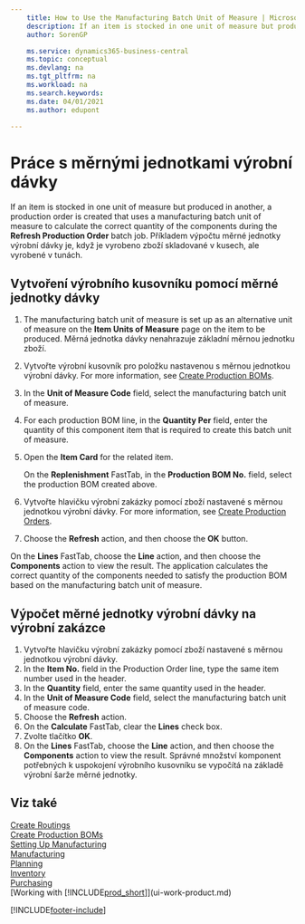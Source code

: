 ```yaml
---
    title: How to Use the Manufacturing Batch Unit of Measure | Microsoft Docs
    description: If an item is stocked in one unit of measure but produced in another, then the production order must be use a manufacturing batch unit of measure to calculate the correct quantity of components. An example of a manufacturing batch unit of measure calculation is when a manufactured item is stocked in pieces but produced in tons.
    author: SorenGP

    ms.service: dynamics365-business-central
    ms.topic: conceptual
    ms.devlang: na
    ms.tgt_pltfrm: na
    ms.workload: na
    ms.search.keywords:
    ms.date: 04/01/2021
    ms.author: edupont

---
```

# Práce s měrnými jednotkami výrobní dávky
If an item is stocked in one unit of measure but produced in another, a production order is created that uses a manufacturing batch unit of measure to calculate the correct quantity of the components during the **Refresh Production Order** batch job. Příkladem výpočtu měrné jednotky výrobní dávky je, když je vyrobeno zboží skladované v kusech, ale vyrobené v tunách.

## Vytvoření výrobního kusovníku pomocí měrné jednotky dávky
1. The manufacturing batch unit of measure is set up as an alternative unit of measure on the **Item Units of Measure** page on the item to be produced. Měrná jednotka dávky nenahrazuje základní měrnou jednotku zboží.
2. Vytvořte výrobní kusovník pro položku nastavenou s měrnou jednotkou výrobní dávky. For more information, see [Create Production BOMs](production-how-to-create-production-boms.md).
3. In the **Unit of Measure Code** field, select the manufacturing batch unit of measure.
4. For each production BOM line, in the **Quantity Per** field, enter the quantity of this component item that is required to create this batch unit of measure.
5. Open the **Item Card** for the related item.

   On the **Replenishment** FastTab, in the **Production BOM No.** field, select the production BOM created above.
6. Vytvořte hlavičku výrobní zakázky pomocí zboží nastavené s měrnou jednotkou výrobní dávky. For more information, see [Create Production Orders](production-how-to-create-production-orders.md).
7. Choose the **Refresh** action, and then choose  the **OK** button.

On the **Lines** FastTab, choose the **Line** action, and then choose the **Components** action to view the result. The application calculates the correct quantity of the components needed to satisfy the production BOM based on the manufacturing batch unit of measure.

## Výpočet měrné jednotky výrobní dávky na výrobní zakázce
1. Vytvořte hlavičku výrobní zakázky pomocí zboží nastavené s měrnou jednotkou výrobní dávky.
2. In the **Item No.** field in the Production Order line, type the same item number used in the header.
3. In the **Quantity** field, enter the same quantity used in the header.
4. In the **Unit of Measure Code** field, select the manufacturing batch unit of measure code.
5. Choose the **Refresh** action.
6. On the **Calculate** FastTab, clear the **Lines** check box.
7. Zvolte tlačítko **OK**.
8. On the **Lines** FastTab, choose the **Line** action, and then choose the **Components** action to view the result. Správné množství komponent potřebných k uspokojení výrobního kusovníku se vypočítá na základě výrobní šarže měrné jednotky.

## Viz také
[Create Routings](production-how-to-create-routings.md)  
[Create Production BOMs](production-how-to-create-production-boms.md)     
[Setting Up Manufacturing](production-configure-production-processes.md)  
[Manufacturing](production-manage-manufacturing.md)    
[Planning](production-planning.md)   
[Inventory](inventory-manage-inventory.md)  
[Purchasing](purchasing-manage-purchasing.md)  
[Working with [!INCLUDE[prod_short](includes/prod_short.md)]](ui-work-product.md)


[!INCLUDE[footer-include](includes/footer-banner.md)]